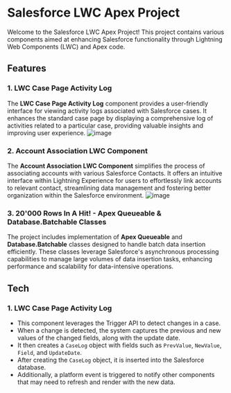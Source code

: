 # Salesforce LWC Apex Project

Welcome to the Salesforce LWC Apex Project! This project contains various components aimed at enhancing Salesforce functionality through Lightning Web Components (LWC) and Apex code.

## Features

### 1. LWC Case Page Activity Log

The **LWC Case Page Activity Log** component provides a user-friendly interface for viewing activity logs associated with Salesforce cases. It enhances the standard case page by displaying a comprehensive log of activities related to a particular case, providing valuable insights and improving user experience.
![image](https://github.com/AvishaiDotan/TnuvaProject/assets/108017307/a783f9f9-52a3-4b09-9971-f10b58b40599)

### 2. Account Association LWC Component

The **Account Association LWC Component** simplifies the process of associating accounts with various Salesforce Contacts. It offers an intuitive interface within Lightning Experience for users to effortlessly link accounts to relevant contact, streamlining data management and fostering better organization within the Salesforce environment.
![image](https://github.com/AvishaiDotan/TnuvaProject/assets/108017307/564af297-aeec-4ffb-911d-5625c25c91bb)

### 3. 20'000 Rows In A Hit! - Apex Queueable & Database.Batchable<Integer> Classes

The project includes implementation of **Apex Queueable** and **Database.Batchable<Integer>** classes designed to handle batch data insertion efficiently. These classes leverage Salesforce's asynchronous processing capabilities to manage large volumes of data insertion tasks, enhancing performance and scalability for data-intensive operations.

## Tech 

### 1. LWC Case Page Activity Log
- This component leverages the Trigger API to detect changes in a case.
- When a change is detected, the system captures the previous and new values of the changed fields, along with the update date.
- It then creates a `CaseLog` object with fields such as `PrevValue`, `NewValue`, `Field`, and `UpdateDate`.
- After creating the `CaseLog` object, it is inserted into the Salesforce database.
- Additionally, a platform event is triggered to notify other components that may need to refresh and render with the new data.
